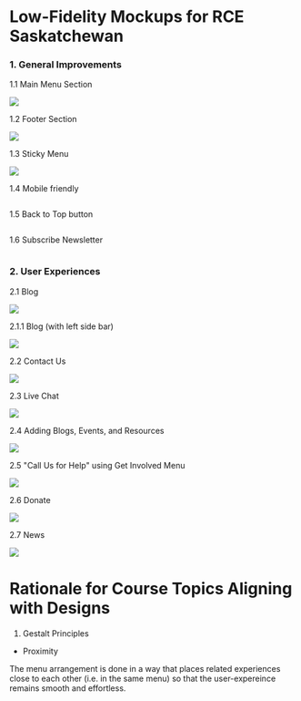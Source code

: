 # Low-Fidelity Mockups for RCE Saskatchewan

### 1.  General Improvements

1.1 Main Menu Section

![](https://github.com/milinpatel13298/group-b-people-centred-design/blob/master/images/1.4.1-main-menu.jpg)

1.2 Footer Section

![](https://github.com/milinpatel13298/group-b-people-centred-design/blob/master/images/1.4.2-footer-section.jpg)

1.3 Sticky Menu

![](https://github.com/milinpatel13298/group-b-people-centred-design/blob/master/images/1.4.3-sticky-menu.jpg)

1.4 Mobile friendly

![]()

1.5 Back to Top button

![]()

1.6 Subscribe Newsletter 

![]()


### 2.  User Experiences

2.1 Blog

![](https://github.com/milinpatel13298/group-b-people-centred-design/blob/master/images/1.4.4-blog.jpg)

2.1.1 Blog (with left side bar)

![](https://github.com/milinpatel13298/group-b-people-centred-design/blob/master/images/1.4.5-blog-left.jpg)

2.2 Contact Us

![](https://github.com/milinpatel13298/group-b-people-centred-design/blob/master/images/1.4.6-contact-us.jpg)

2.3 Live Chat

![](https://github.com/milinpatel13298/group-b-people-centred-design/blob/master/images/1.4.7-live-chat.jpg)

2.4 Adding Blogs, Events, and Resources

![](https://github.com/milinpatel13298/group-b-people-centred-design/blob/master/images/1.4.8-add-resources.png)

2.5 "Call Us for Help" using Get Involved Menu

![](https://github.com/milinpatel13298/group-b-people-centred-design/blob/master/images/1.4.9-contact-us.png)

2.6 Donate

![](https://github.com/milinpatel13298/group-b-people-centred-design/blob/master/images/1.4.10-donate.png)

2.7 News

![](https://github.com/milinpatel13298/group-b-people-centred-design/blob/master/images/1.4.11-news.png)


# Rationale for Course Topics Aligning with Designs

1. Gestalt Principles
  * Proximity
  
  The menu arrangement is done in a way that places related experiences close to each other (i.e. in   the same menu) so that the user-expereince remains smooth and effortless.
